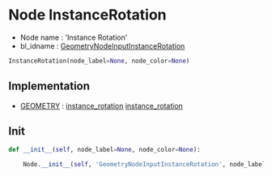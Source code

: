 # Node InstanceRotation

- Node name : 'Instance Rotation'
- bl_idname : [GeometryNodeInputInstanceRotation](https://docs.blender.org/api/current/bpy.types.GeometryNodeInputInstanceRotation.html)


``` python
InstanceRotation(node_label=None, node_color=None)
```
## Implementation

- [GEOMETRY](/docs/GeoNodes/socket_GEOMETRY.md) : [instance_rotation](/docs/GeoNodes/socket_GEOMETRY.md#instance_rotation) [instance_rotation](/docs/GeoNodes/socket_GEOMETRY.md#instance_rotation)

## Init

``` python
def __init__(self, node_label=None, node_color=None):

    Node.__init__(self, 'GeometryNodeInputInstanceRotation', node_label=node_label, node_color=node_color)
```
